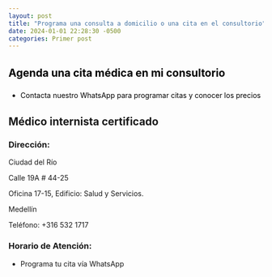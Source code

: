 ```yaml
---
layout: post
title: "Programa una consulta a domicilio o una cita en el consultorio"
date: 2024-01-01 22:28:30 -0500
categories: Primer post
---
```


<div class="background-image" style="color: black; line-height: 1.5;">

  <h2>Agenda una cita médica en mi consultorio</h2>
  <ul class="list-item-spacing">
    <li>Contacta nuestro WhatsApp para programar citas y conocer los precios</li>
  </ul>
</div>

## Médico internista certificado

### Dirección:

<div class="line-height-12-9">
Ciudad del Río

Calle 19A # 44-25

Oficina 17-15, Edificio: Salud y Servicios.

Medellín

Teléfono: +316 532 1717

</div>

### Horario de Atención:

<div class="line-height-1-8">
  <ul class="list-item-spacing">
    <li>Programa tu cita vía WhatsApp</li>
  </ul>
</div>
